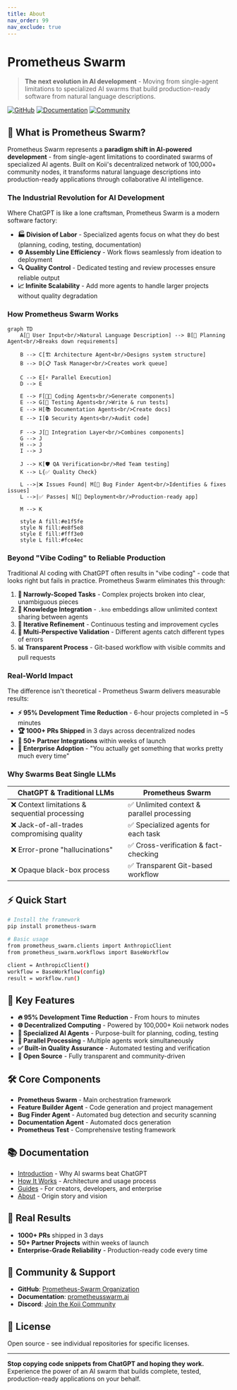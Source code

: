 ```yaml
---
title: About
nav_order: 99
nav_exclude: true
---
```


# Prometheus Swarm

> **The next evolution in AI development** - Moving from single-agent limitations to specialized AI swarms that build production-ready software from natural language descriptions.

[![GitHub](https://img.shields.io/badge/GitHub-Prometheus--Swarm-blue?logo=github)](https://github.com/Prometheus-Swarm)
[![Documentation](https://img.shields.io/badge/Docs-GitBook-green)](https://prometheusswarm.ai)
[![Community](https://img.shields.io/badge/Community-Discord-purple)](https://discord.gg/koii)

## 🚀 What is Prometheus Swarm?

Prometheus Swarm represents a **paradigm shift in AI-powered development** - from single-agent limitations to coordinated swarms of specialized AI agents. Built on Koii's decentralized network of 100,000+ community nodes, it transforms natural language descriptions into production-ready applications through collaborative AI intelligence.

### The Industrial Revolution for AI Development

Where ChatGPT is like a lone craftsman, Prometheus Swarm is a modern software factory:

- **🏭 Division of Labor** - Specialized agents focus on what they do best (planning, coding, testing, documentation)
- **⚙️ Assembly Line Efficiency** - Work flows seamlessly from ideation to deployment
- **🔍 Quality Control** - Dedicated testing and review processes ensure reliable output
- **📈 Infinite Scalability** - Add more agents to handle larger projects without quality degradation

### How Prometheus Swarm Works

```mermaid
graph TD
    A[👤 User Input<br/>Natural Language Description] --> B[🧠 Planning Agent<br/>Breaks down requirements]
    
    B --> C[🏗️ Architecture Agent<br/>Designs system structure]
    B --> D[📋 Task Manager<br/>Creates work queue]
    
    C --> E[⚡ Parallel Execution]
    D --> E
    
    E --> F[👨‍💻 Coding Agents<br/>Generate components]
    E --> G[🧪 Testing Agents<br/>Write & run tests]
    E --> H[📚 Documentation Agents<br/>Create docs]
    E --> I[🔒 Security Agents<br/>Audit code]
    
    F --> J[🔄 Integration Layer<br/>Combines components]
    G --> J
    H --> J
    I --> J
    
    J --> K[🛡️ QA Verification<br/>Red Team testing]
    K --> L{✅ Quality Check}
    
    L -->|❌ Issues Found| M[🐛 Bug Finder Agent<br/>Identifies & fixes issues]
    L -->|✅ Passes| N[🚀 Deployment<br/>Production-ready app]
    
    M --> K
    
    style A fill:#e1f5fe
    style N fill:#e8f5e8
    style E fill:#fff3e0
    style L fill:#fce4ec
```

### Beyond "Vibe Coding" to Reliable Production

Traditional AI coding with ChatGPT often results in "vibe coding" - code that looks right but fails in practice. Prometheus Swarm eliminates this through:

1. **🎯 Narrowly-Scoped Tasks** - Complex projects broken into clear, unambiguous pieces
2. **🔗 Knowledge Integration** - `.kno` embeddings allow unlimited context sharing between agents
3. **🔄 Iterative Refinement** - Continuous testing and improvement cycles
4. **👥 Multi-Perspective Validation** - Different agents catch different types of errors
5. **📊 Transparent Process** - Git-based workflow with visible commits and pull requests

### Real-World Impact

The difference isn't theoretical - Prometheus Swarm delivers measurable results:

- **⚡ 95% Development Time Reduction** - 6-hour projects completed in ~5 minutes
- **🏆 1000+ PRs Shipped** in 3 days across decentralized nodes
- **🤝 50+ Partner Integrations** within weeks of launch
- **💼 Enterprise Adoption** - "You actually get something that works pretty much every time"

### Why Swarms Beat Single LLMs

| ChatGPT & Traditional LLMs | Prometheus Swarm |
|----------------------------|------------------|
| ❌ Context limitations & sequential processing | ✅ Unlimited context & parallel processing |
| ❌ Jack-of-all-trades compromising quality | ✅ Specialized agents for each task |
| ❌ Error-prone "hallucinations" | ✅ Cross-verification & fact-checking |
| ❌ Opaque black-box process | ✅ Transparent Git-based workflow |

## ⚡ Quick Start

```bash
# Install the framework
pip install prometheus-swarm

# Basic usage
from prometheus_swarm.clients import AnthropicClient
from prometheus_swarm.workflows import BaseWorkflow

client = AnthropicClient()
workflow = BaseWorkflow(config)
result = workflow.run()
```

## 🎯 Key Features

- **🔥 95% Development Time Reduction** - From hours to minutes
- **🌐 Decentralized Computing** - Powered by 100,000+ Koii network nodes
- **🤖 Specialized AI Agents** - Purpose-built for planning, coding, testing
- **🔄 Parallel Processing** - Multiple agents work simultaneously
- **✅ Built-in Quality Assurance** - Automated testing and verification
- **📖 Open Source** - Fully transparent and community-driven

## 🛠️ Core Components

- **Prometheus Swarm** - Main orchestration framework
- **Feature Builder Agent** - Code generation and project management
- **Bug Finder Agent** - Automated bug detection and security scanning
- **Documentation Agent** - Automated docs generation
- **Prometheus Test** - Comprehensive testing framework

## 📚 Documentation

- [Introduction](./introduction/) - Why AI swarms beat ChatGPT
- [How It Works](./how-it-works/) - Architecture and usage process
- [Guides](./guides/) - For creators, developers, and enterprise
- [About](./about/) - Origin story and vision

## 🌟 Real Results

- **1000+ PRs** shipped in 3 days
- **50+ Partner Projects** within weeks of launch
- **Enterprise-Grade Reliability** - Production-ready code every time

## 🤝 Community & Support

- **GitHub**: [Prometheus-Swarm Organization](https://github.com/Prometheus-Swarm)
- **Documentation**: [prometheusswarm.ai](https://prometheusswarm.ai)
- **Discord**: [Join the Koii Community](https://discord.gg/koii)

## 📄 License

Open source - see individual repositories for specific licenses.

---

**Stop copying code snippets from ChatGPT and hoping they work.** Experience the power of an AI swarm that builds complete, tested, production-ready applications on your behalf.
